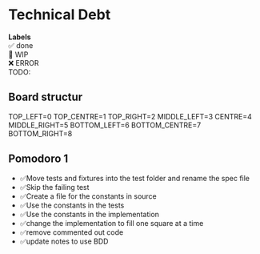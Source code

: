 # Technical Debt

**Labels**  
✅ done  
🚧 WIP  
❌ ERROR  
TODO:  

## Board structur

TOP_LEFT=0        TOP_CENTRE=1      TOP_RIGHT=2
MIDDLE_LEFT=3     CENTRE=4          MIDDLE_RIGHT=5
BOTTOM_LEFT=6     BOTTOM_CENTRE=7   BOTTOM_RIGHT=8

## Pomodoro 1  

- ✅Move tests and fixtures into the test folder and rename the spec file  
- ✅Skip the failing test  
- ✅Create a file for the constants in source
- ✅Use the constants in the tests
- ✅Use the constants in the implementation
- ✅change the implementation to fill one square at a time
- ✅remove commented out code
- ✅update notes to use BDD
